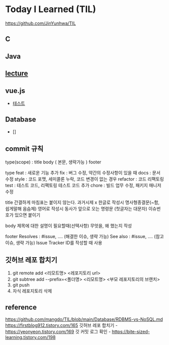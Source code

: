# Today I Learned (TIL)
https://github.com/JinYunhwa/TIL

## C

## Java

## [lecture](./lecture/)
## vue.js
 + [테스트](./vue.js/test.md)
## Database
 + []


## commit 규칙
type(scope) : title 
body ( 본문, 생략가능 )
footer

type
feat : 새로운 기능 추가
fix : 버그 수정, 약간의 수정사항이 있을 때
docs : 문서 수정
style : 코드 포맷, 세미콜론 누락, 코드 변경이 없는 경우
refactor : 코드 리팩토링
test : 테스트 코드, 리팩토링 테스트 코드 추가
chore : 빌드 업무 수정, 패키지 매니저 수정

title
간결하게 마침표는 붙이지 않는다.
과거시제 x
한글로 작성시 명사형종결문(~함, 쉽게말해 음슴체)
영어로 작성시 동사가 앞으로 오는 명령문 (첫글자는 대문자)
이슈번호가 있으면 붙이기

body
제목에 대한 설명이 필요할때(선택사항)
무엇을, 왜 했는지 작성

footer
Resolves : #issue, .... (해결한 이슈, 생략 가능)
See also : #issue, .... (참고 이슈, 생략 가능)
Issue Tracker ID를 작성할 때 사용

## 깃허브 레포 합치기
 1. git remote add <리모트명> <레포지토리 url>
 2. git subtree add --prefix=<폴더명> <리모트명> <부모 레포지토리의 브랜치>
 3. git push
 4. 자식 레포지토리 삭제

## reference
 https://github.com/mangdo/TIL/blob/main/Database/RDBMS-vs-NoSQL.md
 https://firstblog912.tistory.com/165
 깃허브 레포 합치기 - https://yeonyeon.tistory.com/169
 깃 커밋 로그 확인 - https://bite-sized-learning.tistory.com/198
